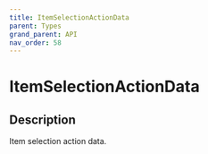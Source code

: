 ```yaml
---
title: ItemSelectionActionData
parent: Types
grand_parent: API
nav_order: 58
---
```


# ItemSelectionActionData

## Description

Item selection action data.
